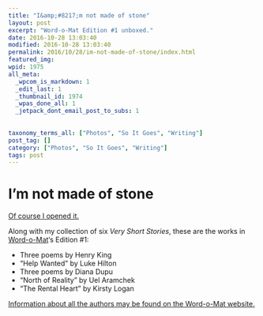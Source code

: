 ```yaml
---
title: "I&amp;#8217;m not made of stone"
layout: post
excerpt: "Word-o-Mat Edition #1 unboxed."
date: 2016-10-28 13:03:40
modified: 2016-10-28 13:03:40
permalink: 2016/10/28/im-not-made-of-stone/index.html
featured_img: 
wpid: 1975
all_meta: 
  _wpcom_is_markdown: 1
  _edit_last: 1
  _thumbnail_id: 1974
  _wpas_done_all: 1
  _jetpack_dont_email_post_to_subs: 1
  
  
taxonomy_terms_all: ["Photos", "So It Goes", "Writing"]
post_tag: []
category: ["Photos", "So It Goes", "Writing"]
tags: post
---
```


# I&#8217;m not made of stone

[Of course I opened it.](https://patrickjohanneson.com/2016/10/27/word-o-mat-2/)

Along with my collection of six *Very Short Stories*, these are the works in [Word-o-Mat](http://word-o-mat.com/)‘s Edition #1:

- Three poems by Henry King
- “Help Wanted” by Luke Hilton
- Three poems by Diana Dupu
- “North of Reality” by Uel Aramchek
- “The Rental Heart” by Kirsty Logan

[Information about all the authors may be found on the Word-o-Mat website.](http://word-o-mat.com/authors)